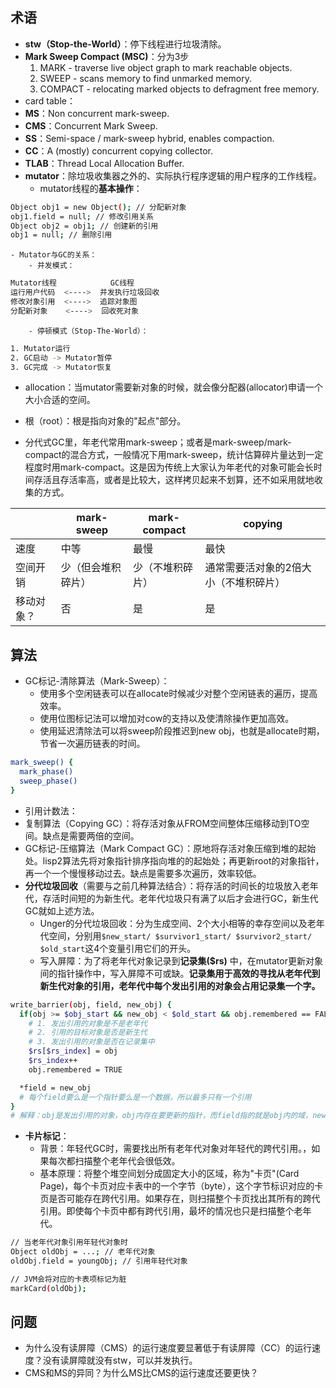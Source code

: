 ## 术语
- **stw（Stop-the-World）**：停下线程进行垃圾清除。
- **Mark Sweep Compact (MSC)**：分为3步
	1. MARK - traverse live object graph to mark reachable objects.
	2. SWEEP - scans memory to find unmarked memory.
	3. COMPACT - relocating marked objects to defragment free memory.
- card table：
- **MS**：Non concurrent mark-sweep.
- **CMS**：Concurrent Mark Sweep.
- **SS**：Semi-space / mark-sweep hybrid, enables compaction.
- **CC**：A (mostly) concurrent copying collector.
- **TLAB**：Thread Local Allocation Buffer.
- **mutator**：除垃圾收集器之外的、实际执行程序逻辑的用户程序的工作线程。
	- mutator线程的**基本操作**：
```bash
Object obj1 = new Object(); // 分配新对象
obj1.field = null; // 修改引用关系
Object obj2 = obj1; // 创建新的引用
obj1 = null; // 删除引用
```
	- Mutator与GC的关系：
		- 并发模式：
```bash
Mutator线程            GC线程
运行用户代码  <---->  并发执行垃圾回收
修改对象引用  <---->  追踪对象图
分配新对象    <---->  回收死对象
```
		- 停顿模式（Stop-The-World）：
```bash
1. Mutator运行
2. GC启动 -> Mutator暂停
3. GC完成 -> Mutator恢复
```
- allocation：当mutator需要新对象的时候，就会像分配器(allocator)申请一个大小合适的空间。
- 根（root）：根是指向对象的"起点"部分。



- 分代式GC里，年老代常用mark-sweep；或者是mark-sweep/mark-compact的混合方式，一般情况下用mark-sweep，统计估算碎片量达到一定程度时用mark-compact。这是因为传统上大家认为年老代的对象可能会长时间存活且存活率高，或者是比较大，这样拷贝起来不划算，还不如采用就地收集的方式。

|       | mark-sweep | mark-compact | copying             |
| ----- | ---------- | ------------ | ------------------- |
| 速度    | 中等         | 最慢           | 最快                  |
| 空间开销  | 少（但会堆积碎片）  | 少（不堆积碎片）     | 通常需要活对象的2倍大小（不堆积碎片） |
| 移动对象？ | 否          | 是            | 是                   |

## 算法
- GC标记-清除算法（Mark-Sweep）：
	- 使用多个空闲链表可以在allocate时候减少对整个空闲链表的遍历，提高效率。
	- 使用位图标记法可以增加对cow的支持以及使清除操作更加高效。
	- 使用延迟清除法可以将sweep阶段推迟到new obj，也就是allocate时期，节省一次遍历链表的时间。
```bash
mark_sweep() {
  mark_phase()
  sweep_phase()
}
```
- 引用计数法：
- 复制算法（Copying GC）：将存活对象从FROM空间整体压缩移动到TO空间。缺点是需要两倍的空间。
- GC标记-压缩算法（Mark Compact GC）：原地将存活对象压缩到堆的起始处。lisp2算法先将对象指针排序指向堆的的起始处；再更新root的对象指针，再一个一个慢慢移动过去。缺点是需要多次遍历，效率较低。
- **分代垃圾回收**（需要与之前几种算法结合）：将存活的时间长的垃圾放入老年代，存活时间短的为新生代。老年代垃圾只有满了以后才会进行GC，新生代GC就如上述方法。
	- Unger的分代垃圾回收：分为生成空间、2个大小相等的幸存空间以及老年代空间，分别用`$new_start/ $survivor1_start/ $survivor2_start/ $old_start`这4个变量引用它们的开头。
	- 写入屏障：为了将老年代对象记录到**记录集($rs)** 中，在mutator更新对象间的指针操作中，写入屏障不可或缺。**记录集用于高效的寻找从老年代到新生代对象的引用，老年代中每个发出引用的对象会占用记录集一个字。**
```bash
write_barrier(obj, field, new_obj) {
  if(obj >= $obj_start && new_obj < $old_start && obj.remembered == FALSE)
    # 1. 发出引用的对象是不是老年代
    # 2. 引用的目标对象是否是新生代
    # 3. 发出引用的对象是否在记录集中
    $rs[$rs_index] = obj
    $rs_index++
    obj.remembered = TRUE

  *field = new_obj
  # 每个field要么是一个指针要么是一个数据，所以最多只有一个引用
}
# 解释：obj是发出引用的对象，obj内存在要更新的指针，而field指的就是obj内的域，new_obj是在指针更新后成为引用目标的对象。
```
- **卡片标记**：
	- 背景：年轻代GC时，需要找出所有老年代对象对年轻代的跨代引用。，如果每次都扫描整个老年代会很低效。
	- 基本原理：将整个堆空间划分成固定大小的区域，称为"卡页"(Card Page)，每个卡页对应卡表中的一个字节（byte），这个字节标识对应的卡页是否可能存在跨代引用。如果存在，则扫描整个卡页找出其所有的跨代引用。即使每个卡页中都有跨代引用，最坏的情况也只是扫描整个老年代。
```bash
// 当老年代对象引用年轻代对象时
Object oldObj = ...; // 老年代对象
oldObj.field = youngObj; // 引用年轻代对象

// JVM会将对应的卡表项标记为脏
markCard(oldObj);
```


## 问题
- 为什么没有读屏障（CMS）的运行速度要显著低于有读屏障（CC）的运行速度？没有读屏障就没有stw，可以并发执行。
- CMS和MS的异同？为什么MS比CMS的运行速度还要更快？